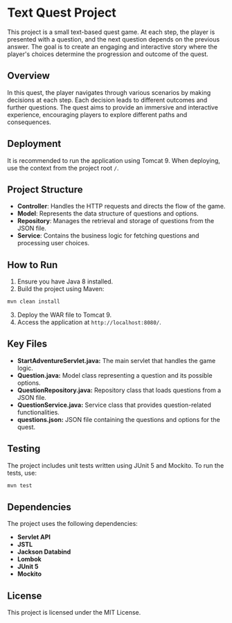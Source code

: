 # Text Quest Project

This project is a small text-based quest game. At each step, the player is presented with a question, and the next question depends on the previous answer. The goal is to create an engaging and interactive story where the player's choices determine the progression and outcome of the quest.

## Overview

In this quest, the player navigates through various scenarios by making decisions at each step. Each decision leads to different outcomes and further questions. The quest aims to provide an immersive and interactive experience, encouraging players to explore different paths and consequences.

## Deployment

It is recommended to run the application using Tomcat 9. When deploying, use the context from the project root `/`.

## Project Structure

- **Controller**: Handles the HTTP requests and directs the flow of the game.
- **Model**: Represents the data structure of questions and options.
- **Repository**: Manages the retrieval and storage of questions from the JSON file.
- **Service**: Contains the business logic for fetching questions and processing user choices.

## How to Run

1. Ensure you have Java 8 installed.
2. Build the project using Maven:
```bash
mvn clean install
```
3. Deploy the WAR file to Tomcat 9.
4. Access the application at `http://localhost:8080/`.

## Key Files
- **StartAdventureServlet.java:** The main servlet that handles the game logic.
- **Question.java:** Model class representing a question and its possible options.
- **QuestionRepository.java:** Repository class that loads questions from a JSON file.
- **QuestionService.java:** Service class that provides question-related functionalities.
- **questions.json:** JSON file containing the questions and options for the quest.

## Testing
The project includes unit tests written using JUnit 5 and Mockito. To run the tests, use:
```bash
mvn test
```

## Dependencies
The project uses the following dependencies:

- **Servlet API**
- **JSTL**
- **Jackson Databind**
- **Lombok**
- **JUnit 5**
- **Mockito**

## License
This project is licensed under the MIT License.
